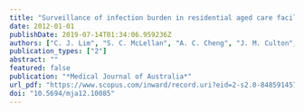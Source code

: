 ```yaml
---
title: "Surveillance of infection burden in residential aged care facilities"
date: 2012-01-01
publishDate: 2019-07-14T01:34:06.959236Z
authors: ["C. J. Lim", "S. C. McLellan", "A. C. Cheng", "J. M. Culton", "S. N. Parikh", "A. Y. Peleg", "D. C. M. Kong"]
publication_types: ["2"]
abstract: ""
featured: false
publication: "*Medical Journal of Australia*"
url_pdf: "https://www.scopus.com/inward/record.uri?eid=2-s2.0-84859145771&doi=10.5694%2fmja12.10085&partnerID=40&md5=42b788d10566b4bcb3b95fe021ba5239 https://www.mja.com.au/system/files/issues/196_05_190312/lim10085_fm.pdf"
doi: "10.5694/mja12.10085"
---
```


